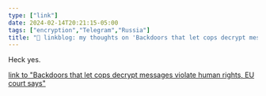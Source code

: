 ```yaml
---
type: ["link"]
date: 2024-02-14T20:21:15-05:00
tags: ["encryption","Telegram","Russia"]
title: "🔗 linkblog: my thoughts on 'Backdoors that let cops decrypt messages violate human rights, EU court says'"
---
```

Heck yes.

[link to "Backdoors that let cops decrypt messages violate human rights, EU court says"](https://arstechnica.com/?p=2003350)

